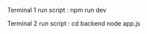 Terminal 1 
run script : npm run dev

Terminal 2
run script : cd backend
             node app.js
             

